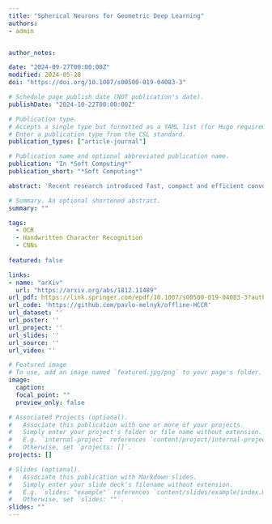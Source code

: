 ```yaml
---
title: "Spherical Neurons for Geometric Deep Learning"
authors:
- admin


author_notes:

date: "2024-09-27T00:00:00Z"
modified: 2024-05-28
doi: "https://doi.org/10.1007/s00500-019-04083-3"

# Schedule page publish date (NOT publication's date).
publishDate: "2024-10-22T00:00:00Z"

# Publication type.
# Accepts a single type but formatted as a YAML list (for Hugo requirements).
# Enter a publication type from the CSL standard.
publication_types: ["article-journal"]

# Publication name and optional abbreviated publication name.
publication: "In *Soft Computing*"
publication_short: "*Soft Computing*"

abstract: 'Recent research introduced fast, compact and efficient convolutional neural networks (CNNs) for offline handwritten Chinese character recognition (HCCR). However, many of them did not address the problem of network interpretability. We propose a new architecture of a deep CNN with high recognition performance which is capable of learning deep features for visualization. A special characteristic of our model is the bottleneck layers which enable us to retain its expressiveness while reducing the number of multiply-accumulate operations and the required storage. We introduce a modification of global weighted average pooling (GWAP) - global weighted output average pooling (GWOAP). This paper demonstrates how they allow us to calculate class activation maps (CAMs) in order to indicate the most relevant input character image regions used by our CNN to identify a certain class. Evaluating on the ICDAR-2013 offline HCCR competition dataset, we show that our model enables a relative 0.83% error reduction while having 49% fewer parameters and the same computational cost compared to the current state-of-the-art single-network method trained only on handwritten data. Our solution outperforms even recent residual learning approaches.'

# Summary. An optional shortened abstract.
summary: ""

tags:
  - OCR 
  - Handwritten Character Recognition
  - CNNs
  
featured: false

links:
- name: "arXiv"
  url: "https://arxiv.org/abs/1812.11489"
url_pdf: https://link.springer.com/epdf/10.1007/s00500-019-04083-3?author_access_token=T-sw5xcr57JE5_pjR_0Vrfe4RwlQNchNByi7wbcMAY41mDQ1UaWmo8QPg956ZHdrtrmysrl25HcwHd_A88dKPwGVxqZNMX_11svHZz3nsyAJi6AsN1rom1xQCF-fjGaVhL2dyzXTk3AXOjmqDvg2pg%3D%3D
url_code: 'https://github.com/pavlo-melnyk/offline-HCCR'
url_dataset: ''
url_poster: ''
url_project: ''
url_slides: ''
url_source: ''
url_video: ''

# Featured image
# To use, add an image named `featured.jpg/png` to your page's folder. 
image:
  caption: 
  focal_point: ""
  preview_only: false

# Associated Projects (optional).
#   Associate this publication with one or more of your projects.
#   Simply enter your project's folder or file name without extension.
#   E.g. `internal-project` references `content/project/internal-project/index.md`.
#   Otherwise, set `projects: []`.
projects: []

# Slides (optional).
#   Associate this publication with Markdown slides.
#   Simply enter your slide deck's filename without extension.
#   E.g. `slides: "example"` references `content/slides/example/index.md`.
#   Otherwise, set `slides: ""`.
slides: ""
---
```


<span style="display:none;"> Recent researches introduced fast, compact and efficient convolutional neural networks (CNNs) for offline handwritten Chinese character recognition (HCCR). However, many of them did not address the problem of network interpretability. We propose a new architecture of a deep CNN with high recognition performance which is capable of learning deep features for visualization. A special characteristic of our model is the bottleneck layers which enable us to retain its expressiveness while reducing the number of multiply-accumulate operations and the required storage. We introduce a modification of global weighted average pooling (GWAP) - global weighted output average pooling (GWOAP). This paper demonstrates how they allow us to calculate class activation maps (CAMs) in order to indicate the most relevant input character image regions used by our CNN to identify a certain class. Evaluating on the ICDAR-2013 offline HCCR competition dataset, we show that our model enables a relative 0.83% error reduction while having 49% fewer parameters and the same computational cost compared to the current state-of-the-art single-network method trained only on handwritten data. Our solution outperforms even recent residual learning approaches. </span>